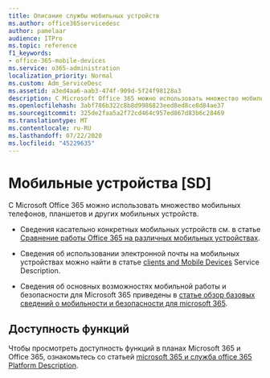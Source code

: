 ```yaml
---
title: Описание службы мобильных устройств
ms.author: office365servicedesc
author: pamelaar
audience: ITPro
ms.topic: reference
f1_keywords:
- office-365-mobile-devices
ms.service: o365-administration
localization_priority: Normal
ms.custom: Adm_ServiceDesc
ms.assetid: a3ed4aa6-aab3-474f-909d-5f24f98128a3
description: С Microsoft Office 365 можно использовать множество мобильных телефонов, планшетов и других мобильных устройств.
ms.openlocfilehash: 3abf786b322c8b8d9986823eed8ed8ce8d84ae37
ms.sourcegitcommit: 325de2faa5a2f72cd464c957ed867d83b6c28469
ms.translationtype: MT
ms.contentlocale: ru-RU
ms.lasthandoff: 07/22/2020
ms.locfileid: "45229635"
---
```

# <a name="mobile-devices-sd"></a>Мобильные устройства [SD]

С Microsoft Office 365 можно использовать множество мобильных телефонов, планшетов и других мобильных устройств. 
  
- Сведения касательно конкретных мобильных устройств см. в статье [Сравнение работы Office 365 на различных мобильных устройствах](https://go.microsoft.com/fwlink/p/?LinkId=282337).
    
- Сведения об использовании электронной почты на мобильных устройствах можно найти в статье [clients and Mobile Devices](../exchange-online-service-description/clients-and-mobile-devices.md) Service Description. 
    
- Сведения об основных возможностях мобильной работы и безопасности для Microsoft 365 приведены в [статье обзор базовых сведений о мобильности и безопасности для microsoft 365](https://go.microsoft.com/fwlink/?linkid=808602).
    
## <a name="feature-availability"></a>Доступность функций

Чтобы просмотреть доступность функций в планах Microsoft 365 и Office 365, ознакомьтесь со статьей [microsoft 365 и служба office 365 Platform Description](office-365-platform-service-description.md).
  


